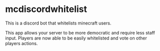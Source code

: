 # mcdiscordwhitelist
This is a discord bot that whitelists minecraft users.

This app allows your server to be more democratic and require less staff input. Players are now able to be easily whitelisted and vote on other players actions.
